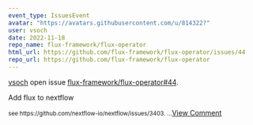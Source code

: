 ```yaml
---
event_type: IssuesEvent
avatar: "https://avatars.githubusercontent.com/u/814322?"
user: vsoch
date: 2022-11-18
repo_name: flux-framework/flux-operator
html_url: https://github.com/flux-framework/flux-operator/issues/44
repo_url: https://github.com/flux-framework/flux-operator
---
```


<a href='https://github.com/vsoch' target='_blank'>vsoch</a> open issue <a href='https://github.com/flux-framework/flux-operator/issues/44' target='_blank'>flux-framework/flux-operator#44</a>.

<p>Add flux to nextflow</p><small>see https://github.com/nextflow-io/nextflow/issues/3403....</small><a href='https://github.com/flux-framework/flux-operator/issues/44' target='_blank'>View Comment</a>